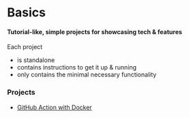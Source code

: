 # Basics

#### Tutorial-like, simple projects for showcasing tech & features

Each project
- is standalone
- contains instructions to get it up & running
- only contains the minimal necessary functionality

### Projects

- [GitHub Action with Docker](github-actions-docker)
